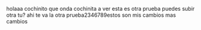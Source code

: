 holaaa cochinito
que onda cochinita
a ver esta es otra prueba puedes subir otra tu?
ahi te va la otra prueba2346789estos son mis cambios
mas cambios
